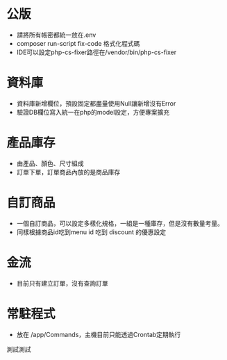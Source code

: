 # 公版
- 請將所有帳密都統一放在.env
- composer run-script fix-code 格式化程式碼
- IDE可以設定php-cs-fixer路徑在/vendor/bin/php-cs-fixer

# 資料庫
- 資料庫新增欄位，預設固定都盡量使用Null讓新增沒有Error
- 驗證DB欄位寫入統一在php的model設定，方便專案擴充

# 產品庫存
- 由產品、顏色、尺寸組成
- 訂單下單，訂單商品內放的是商品庫存

# 自訂商品
- 一個自訂商品，可以設定多樣化規格，一組是一種庫存，但是沒有數量考量。
- 同樣根據商品id吃到menu id 吃到 discount 的優惠設定

# 金流
- 目前只有建立訂單，沒有查詢訂單

# 常駐程式
- 放在 /app/Commands，主機目前只能透過Crontab定期執行


測試測試